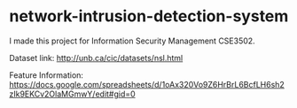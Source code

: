# network-intrusion-detection-system
I made this project for Information Security Management CSE3502.

Dataset link: http://unb.ca/cic/datasets/nsl.html

Feature Information: https://docs.google.com/spreadsheets/d/1oAx320Vo9Z6HrBrL6BcfLH6sh2zIk9EKCv2OlaMGmwY/edit#gid=0

